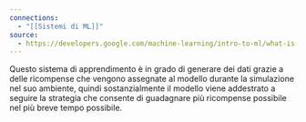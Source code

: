 ```yaml
---
connections:
  - "[[Sistemi di ML]]"
source:
  - https://developers.google.com/machine-learning/intro-to-ml/what-is-ml?hl=it
---
```

Questo sistema di apprendimento è in grado di generare dei dati grazie a delle ricompense che vengono assegnate al modello durante la simulazione nel suo ambiente, quindi sostanzialmente il modello viene addestrato a seguire la strategia che consente di guadagnare più ricompense possibile nel più breve tempo possibile.
